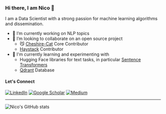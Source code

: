 ### Hi there, I am Nico 👋

I am a Data Scientist with a strong passion for machine learning algorithms and dissemination.

- :pill: I’m currently working on NLP topics
- :floppy_disk: I’m looking to collaborate on an open source project
   - 😼 [Cheshire-Cat](https://github.com/cheshire-cat-ai) Core Contributor
   - [Haystack](https://github.com/deepset-ai/haystack) Contributor
- :hugs: I'm currently learning and experimenting with
   - Hugging Face libraries for text tasks, in particular [Sentence Transformers](https://sbert.net/index.html)
   - [Qdrant](https://qdrant.tech/) Database

<!--
[![nickprock's github stats](https://github-readme-stats.vercel.app/api?username=nickprock&count_private=true&cache_seconds=1800&&show_icons=true&theme=chartreuse-dark)](https://github.com/anuraghazra/github-readme-stats)

[![Top Langs](https://github-readme-stats.vercel.app/api/top-langs/?username=nickprock&layout=compact&&show_icons=true&theme=chartreuse-dark)](https://github.com/anuraghazra/github-readme-stats)
-->

#### Let's Connect ####

<a href="https://www.linkedin.com/in/nicolaprocopio/" target="_blank"><img alt="LinkedIn" src="https://img.shields.io/badge/linkedin-%230077B5.svg?&style=for-the-badge&logo=linkedin&logoColor=white" /></a>
<a href="https://scholar.google.it/citations?user=uDzmKucAAAAJ" target="_blank"><img alt="Google Scholar" src="https://img.shields.io/badge/Google_Scholar-4285F4?style=for-the-badge&logo=googlescholar&logoColor=white"></a>
<a href="https://medium.com/@nickprock" target="_blank"><img alt="Medium" src="https://img.shields.io/badge/Medium-12100E?style=for-the-badge&logo=medium&logoColor=white"></a>

---

![Nico's GitHub stats](https://github-readme-stats.vercel.app/api?username=nickprock&theme=chartreuse-dark&show_icons=true)

<!--
**nickprock/nickprock** is a ✨ _special_ ✨ repository because its `README.md` (this file) appears on your GitHub profile.

Here are some ideas to get you started:

- 🔭 I’m currently working on ...
- 🌱 I’m currently learning ...
- 👯 I’m looking to collaborate on ...
- 🤔 I’m looking for help with ...
- 💬 Ask me about ...
- 📫 How to reach me: ...
- 😄 Pronouns: ...
- ⚡ Fun fact: ...
-->
